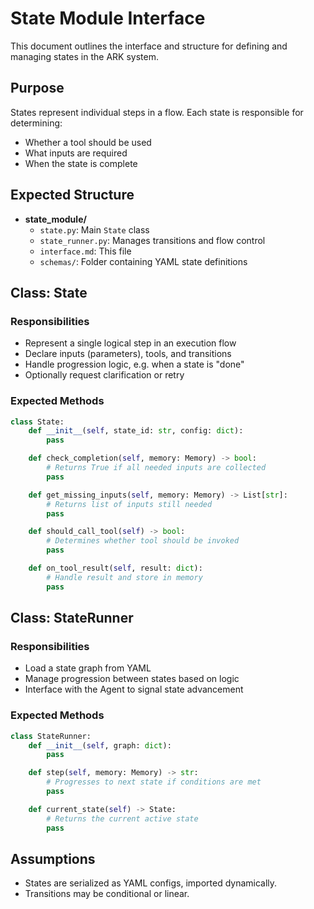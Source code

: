 # State Module Interface

This document outlines the interface and structure for defining and managing states in the ARK system.

## Purpose

States represent individual steps in a flow. Each state is responsible for determining:
- Whether a tool should be used
- What inputs are required
- When the state is complete

## Expected Structure

- **state_module/**
  - `state.py`: Main `State` class
  - `state_runner.py`: Manages transitions and flow control
  - `interface.md`: This file
  - `schemas/`: Folder containing YAML state definitions

## Class: State

### Responsibilities
- Represent a single logical step in an execution flow
- Declare inputs (parameters), tools, and transitions
- Handle progression logic, e.g. when a state is "done"
- Optionally request clarification or retry

### Expected Methods

```python
class State:
    def __init__(self, state_id: str, config: dict):
        pass

    def check_completion(self, memory: Memory) -> bool:
        # Returns True if all needed inputs are collected
        pass

    def get_missing_inputs(self, memory: Memory) -> List[str]:
        # Returns list of inputs still needed
        pass

    def should_call_tool(self) -> bool:
        # Determines whether tool should be invoked
        pass

    def on_tool_result(self, result: dict):
        # Handle result and store in memory
        pass
```

## Class: StateRunner

### Responsibilities
- Load a state graph from YAML
- Manage progression between states based on logic
- Interface with the Agent to signal state advancement

### Expected Methods

```python
class StateRunner:
    def __init__(self, graph: dict):
        pass

    def step(self, memory: Memory) -> str:
        # Progresses to next state if conditions are met
        pass

    def current_state(self) -> State:
        # Returns the current active state
        pass
```

## Assumptions

- States are serialized as YAML configs, imported dynamically.
- Transitions may be conditional or linear.